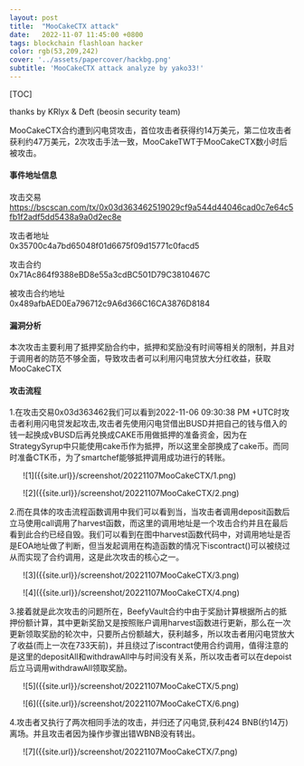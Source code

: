 ```yaml
---
layout: post
title:  "MooCakeCTX attack"
date:   2022-11-07 11:45:00 +0800
tags: blockchain flashloan hacker 
color: rgb(53,209,242)
cover: '../assets/papercover/hackbg.png'
subtitle: 'MooCakeCTX attack analyze by yako33!'
---
```


[TOC]

thanks by KRlyx & Deft (beosin security team)

MooCakeCTX合约遭到闪电贷攻击，首位攻击者获得约14万美元，第二位攻击者获利约47万美元，2次攻击手法一致，MooCakeTWT于MooCakeCTX数小时后被攻击。

#### 事件地址信息

攻击交易  
https://bscscan.com/tx/0x03d363462519029cf9a544d44046cad0c7e64c5fb1f2adf5dd5438a9a0d2ec8e

攻击者地址  
0x35700c4a7bd65048f01d6675f09d15771c0facd5

攻击合约  
0x71Ac864f9388eBD8e55a3cdBC501D79C3810467C

被攻击合约地址  
0x489afbAED0Ea796712c9A6d366C16CA3876D8184

#### 漏洞分析
本次攻击主要利用了抵押奖励合约中，抵押和奖励没有时间等相关的限制，并且对于调用者的防范不够全面，导致攻击者可以利用闪电贷放大分红收益，获取MooCakeCTX

#### 攻击流程
1.在攻击交易0x03d363462我们可以看到2022-11-06 09:30:38 PM +UTC时攻击者利用闪电贷发起攻击,攻击者先使用闪电贷借出BUSD并把自己的钱与借入的钱一起换成vBUSD后再兑换成CAKE币用做抵押的准备资金，因为在StrategySyrup中只能使用cake币作为抵押，所以这里全部换成了cake币。而同时准备CTK币，为了smartchef能够抵押调用成功进行的转账。

<ul>
<li  markdown="1" style="list-style-type: none;">
![1]({{site.url}}/screenshot/20221107MooCakeCTX/1.png)
<p></p>
![2]({{site.url}}/screenshot/20221107MooCakeCTX/2.png)
</li>
</ul>


2.而在具体的攻击流程函数调用中我们可以看到当，当攻击者调用deposit函数后立马使用call调用了harvest函数，而这里的调用地址是一个攻击合约并且在最后看到此合约已经自毁。我们可以看到在图中harvest函数代码中，对调用地址是否是EOA地址做了判断，但当发起调用在构造函数的情况下iscontract()可以被绕过从而实现了合约调用，这是此次攻击的核心之一。


<ul>
<li  markdown="1" style="list-style-type: none;">
![3]({{site.url}}/screenshot/20221107MooCakeCTX/3.png)
<p></p>
![4]({{site.url}}/screenshot/20221107MooCakeCTX/4.png)
</li>
</ul>


3.接着就是此次攻击的问题所在，BeefyVault合约中由于奖励计算根据所占的抵押份额计算，其中更新奖励又是按照账户调用harvest函数进行更新，那么在一次更新领取奖励的轮次中，只要所占份额越大，获利越多，所以攻击者用闪电贷放大了收益(而上一次在733天前)，并且绕过了iscontract使用合约调用，值得注意的是这里的depositAll和withdrawAll中与时间没有关系，所以攻击者可以在depoist后立马调用withdrawAll领取奖励。

<ul>
<li  markdown="1" style="list-style-type: none;">
![5]({{site.url}}/screenshot/20221107MooCakeCTX/5.png)
<p></p>
![6]({{site.url}}/screenshot/20221107MooCakeCTX/6.png)
</li>
</ul>

4.攻击者又执行了两次相同手法的攻击，并归还了闪电贷,获利424 BNB(约14万)离场。并且攻击者因为操作步骤出错WBNB没有转出。

<ul>
<li  markdown="1" style="list-style-type: none;">
![7]({{site.url}}/screenshot/20221107MooCakeCTX/7.png)
</li>
</ul>
